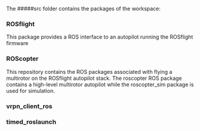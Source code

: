 The #####src folder contains the packages of the workspace:
### ROSflight
This package provides a ROS interface to an autopilot running the ROSflight firmware
  
### ROScopter
This repository contains the ROS packages associated with flying a multirotor on the ROSflight autopilot stack. The roscopter ROS package contains a high-level multirotor autopilot while the roscopter_sim package is used for simulation.

### vrpn_client_ros
### timed_roslaunch
